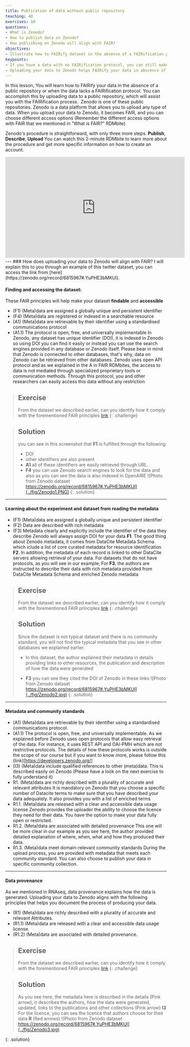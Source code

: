 ```yaml
---
title: Publication of data without public repository 
teaching: 40
exercises: 10
questions:
- What is Zenodo?
- How to publish data on Zenodo?
- How publishing on Zenodo will align with FAIR?
objectives:
- Illustrate how to FAIRify dataset in the absence of a FAIRification protocol
keypoints:
- If you have a data with no FAIRification protocol, you can still make your data FAIR
- Uploading your data to Zenodo helps FAIRify your data in abscence of community standard
---
```


In this lesson, You will learn how to FAIRify your data in the absence of a public repository or when the data lacks a FAIRification protocol. You can accomplish this by uploading data to a public repository, which will assist you with the FAIRification process. 
Zenodo is one of these public repositories. Zenodo is a data platform that allows you to upload any type of data. When you upload your data to Zenodo, it becomes FAIR, and you can choose different access options (Remember the different access options with FAIR that we mentioned in "What is FAIR?" RDMbite) 

Zenodo's procedure is straightforward, with only three more steps. **Publish**, **Describe**, **Upload**
You can watch this 2-minute RDMbite to learn more about the procedure and get more specific information on how to create an account.
<center>
<iframe width="560" height="315" src="https://www.youtube.com/embed/Wrtfd8QPYOc" title="YouTube video player" frameborder="0" allow="accelerometer; autoplay; clipboard-write; encrypted-media; gyroscope; picture-in-picture" allowfullscreen></iframe>
</center>
--- 
### How does uploading your data to Zenodo will align with FAIR?
I will explain this to you through an example of this twitter dataset, you can access the link from [here](https://zenodo.org/record/6815967#.YuPHE3bMKUl). 

#### Finding and accessing the dataset:
These FAIR principles will help make your dataset **findable** and **accessible**
- (F1) (Meta)data are assigned a globally unique and persistent identifier
- (F4) (Meta)data are registered or indexed in a searchable resource
- (A1) (Meta)data are retrievable by their identifier using a standardised communications protocol
- (A1.1) The protocol is open, free, and universally implementable
In Zenodo, any dataset has unique identifier (DOI), it is indexed in Zenodo so using DOI you can find it easily or instead you can use the search engines provided in any database or Zenodo itself. Please bear in mind that Zenodo is connected to other databases, that's why, data on Zenodo can be retrieved from other databases. 
Zenodo uses open API protocol and as we explained in the A in FAIR RDMbites, the access to data is not mediated through specialized proprietary tools or communication methods. Through this protocol, you and other researchers can easily access this data without any restriction

> ## Exercise
> From the dataset we described earlier, can you identify how it comply with the forementioned FAIR principles
> [link](https://zenodo.org/record/6815967#.YuPHE3bMKUl)
{: .challenge}

> ## Solution
> you can see in this screenshot that **F1** is fulfilled through the following:
> -  DOI
> - other identifiers are also present
> - **A1** all of these identifiers are easily retrieved through URL. 
> - **F4** you can use Zenodo search engines to look for the data and also as you can see the data is also indexed in OpenAIRE
> ![Photo from Zenodo dataset https://zenodo.org/record/6815967#.YuPHE3bMKUl](../fig/Zenodo1.PNG)
{: .solution}
---
#### Learning about the experiment and dataset from reading the metadata
- (F1) (Meta)data are assigned a globally unique and persistent identifier
- (F2) Data are described with rich metadata
- (F3) Metadata clearly and explicitly include the identifier of the data they describe
Zenodo will always assign DOI for your data **F1**. The good thing about Zenodo metadata, it comes from DataCite Metadata Schema which iclude a list of core curated metadata for resource identification **F2**. In addition, the metadata of each record is linked to other DataCite servers allowing retrieval of your data. For datasets that do not have protocols, as you will see in our example, For **F3**, the authors are instructed to describe their data with rich metadata provided from DataCite Metadata Schema and enriched Zenodo metadata

> ## Exercise
> From the dataset we described earlier, can you identify how it comply with the forementioned FAIR principles
> [link](https://zenodo.org/record/6815967#.YuPHE3bMKUl)
{: .challenge}

> ## Solution
> Since the dataset is not typical dataset and there is no community standard, you will not find the typical 
> metadata that you see in other databases we explained earlier.
> -  In this dataset, the author explained their metadata in details providing links to other resources, the 
> publication and description of how the data were generated
> 
> - **F3** you can see they cited the DOI of Zenodo in these links
> ![Photo from Zenodo dataset https://zenodo.org/record/6815967#.YuPHE3bMKUl](../fig/Zenodo2.jpg)
{: .solution}
---
#### Metadata and community standards
- (A1) (Meta)data are retrievable by their identifier using a standardised communications protocol.
- (A1.1) The protocol is open, free, and universally implementable.
As we explained before Zenodo uses open protocols that allow easy retrieval of the data. For instance, it uses REST API and OAI-PMH which are not restrictive protocols. The details of how these protocols works is outside the scope of our course but if you want to know more, please follow this (link)[https://developers.zenodo.org/]
- (I3) (Meta)data include qualified references to other (meta)data.
This is described easily on Zenodo (Please have a look on the next exercise to fully understand it)
- R1. (Meta)data are richly described with a plurality of accurate and relevant attributes
It is mandatory on Zenodo that you choose a specific number of Datacite terms to make sure that you have described your data adequately. It also provides you with a list of enriched terms
- R1.1. (Meta)data are released with a clear and accessible data usage license
Zenodo provides the uploader the ability to choose the licence they need for their data. You have the option to make your data fully open or restricted. 
- R1.2. (Meta)data are associated with detailed provenance
This one will be more clear in our example as you see here, the author provided detailed explanation of where, when, what and how they produced their data. 
- R1.3. (Meta)data meet domain-relevant community standards
During the upload process, you are provided with metadata that meets each community standard. You can also choose to publish your data in specific community collection. 
---
#### Data provenance
As we mentioned in RNAseq, data provenance explains how the data is generated. Uploading your data to Zenodo aligns with the following principles that helps you document the process of producing your data. 

- (R1) (Meta)data are richly described with a plurality of accurate and relevant Attributes.
- (R1.1) (Meta)data are released with a clear and accessible data usage license.
- (R1.2) (Meta)data are associated with detailed provenance.


> ## Exercise
> From the dataset we described earlier, can you identify how it comply with the forementioned FAIR principles
> [link](https://zenodo.org/record/6815967#.YuPHE3bMKUl)
{: .challenge}

> ## Solution
> As you see here, the metadata here is described in the details (Pink arrow), it describes the authors, how the data were generated, updated, links to the 
> publications and other collections (Pink arrow) **I3**
> For the licence, you can see the licence that authors choose for their data **R** (Red arrows)
> ![Photo from Zenodo dataset https://zenodo.org/record/6815967#.YuPHE3bMKUl](../fig/Zenodo3.jpg)
>
{: .solution}
